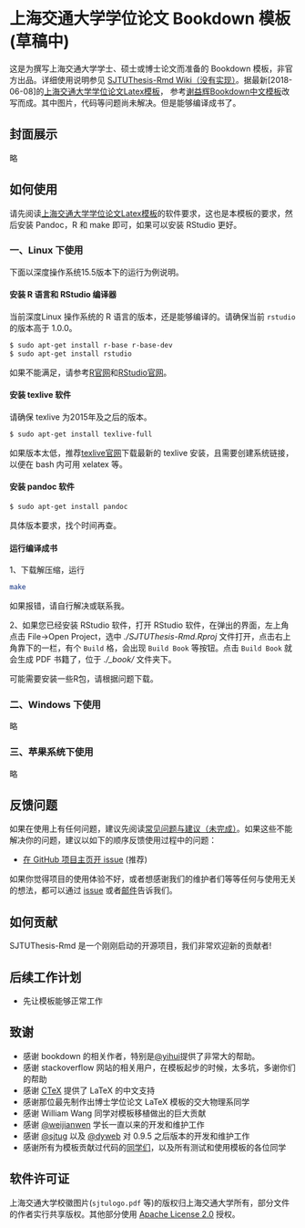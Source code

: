 # 上海交通大学学位论文 Bookdown 模板(草稿中)

这是为撰写上海交通大学学士、硕士或博士论文而准备的 Bookdown 模板，非官方出品。详细使用说明参见 [SJTUThesis-Rmd Wiki（没有实现）](https://github.com/sjtug/SJTUThesis/wiki)。据最新[2018-06-08]的[上海交通大学学位论文Latex模板](https://github.com/sjtug/SJTUThesis)， 参考[谢益辉Bookdown中文模板](https://github.com/yihui/bookdown-chinese)改写而成。其中图片，代码等问题尚未解决。但是能够编译成书了。

## 封面展示

略

## 如何使用

请先阅读[上海交通大学学位论文Latex模板](https://github.com/sjtug/SJTUThesis)的软件要求，这也是本模板的要求，然后安装 Pandoc，R 和 make 即可，如果可以安装 RStudio 更好。

### 一、Linux 下使用
下面以深度操作系统15.5版本下的运行为例说明。

#### 安装 R 语言和 RStudio 编译器

当前深度Linux 操作系统的 R 语言的版本，还是能够编译的。请确保当前 `rstudio` 的版本高于 1.0.0。

```bash
$ sudo apt-get install r-base r-base-dev
$ sudo apt-get install rstudio
```

如果不能满足，请参考[R官网](https://cran.r-project.org/bin/linux/debian/#debian-sid-unstable)和[RStudio官网](https://www.rstudio.com/products/rstudio/download/)。


#### 安装 texlive 软件

请确保 texlive 为2015年及之后的版本。

```bash
$ sudo apt-get install texlive-full
```
如果版本太低，推荐[texlive官网](http://tug.org/texlive/)下载最新的 texlive 安装，且需要创建系统链接，以便在 bash 内可用 xelatex 等。

#### 安装 pandoc 软件

```bash
$ sudo apt-get install pandoc
```
具体版本要求，找个时间再查。

#### 运行编译成书

1、下载解压缩，运行

```bash
make
```

如果报错，请自行解决或联系我。

2、如果您已经安装 RStudio 软件，打开 RStudio 软件，在弹出的界面，左上角点击 File->Open Project，选中 *./SJTUThesis-Rmd.Rproj* 文件打开，点击右上角靠下的一栏，有个 `Build` 格，会出现 `Build Book` 等按钮。点击 `Build Book` 就会生成 PDF 书籍了，位于 *./_book/* 文件夹下。

可能需要安装一些R包，请根据问题下载。

### 二、Windows 下使用

略

### 三、苹果系统下使用

略

## 反馈问题

如果在使用上有任何问题，建议先阅读[常见问题与建议（未完成）](https://github.com/sjtug/SJTUThesis/wiki/%E5%B8%B8%E8%A7%81%E9%97%AE%E9%A2%98%E4%B8%8E%E5%BB%BA%E8%AE%AE)。如果这些不能解决你的问题，建议以如下的顺序反馈使用过程中的问题：

* [在 GitHub 项目主页开 issue](https://github.com/bubifengyun/SJTUThesis-Rmd/issues) (推荐)

如果你觉得项目的使用体验不好，或者想感谢我们的维护者们等等任何与使用无关的想法，都可以通过 [issue](https://github.com/bubifengyun/SJTUThesis-Rmd/issues) 或者[邮件](mailto:bubifengyun@sina.com)告诉我们。

## 如何贡献

SJTUThesis-Rmd 是一个刚刚启动的开源项目，我们非常欢迎新的贡献者! 

## 后续工作计划

* 先让模板能够正常工作

## 致谢

* 感谢 bookdown 的相关作者，特别是[@yihui](https://github.com/yihui)提供了非常大的帮助。
* 感谢 stackoverflow 网站的相关用户，在模板起步的时候，太多坑，多谢你们的帮助
* 感谢 [CTeX](http://www.ctex.org/HomePage) 提供了 LaTeX 的中文支持
* 感谢那位最先制作出博士学位论文 LaTeX 模板的交大物理系同学
* 感谢 William Wang 同学对模板移植做出的巨大贡献
* 感谢 [@weijianwen](https://github.com/weijianwen) 学长一直以来的开发和维护工作
* 感谢 [@sjtug](https://github.com/sjtug) 以及 [@dyweb](https://github.com/dyweb) 对 0.9.5 之后版本的开发和维护工作
* 感谢所有为模板贡献过代码的[同学们](https://github.com/sjtug/SJTUThesis/graphs/contributors)，以及所有测试和使用模板的各位同学

## 软件许可证

上海交通大学校徽图片(`sjtulogo.pdf` 等)的版权归上海交通大学所有，部分文件的作者实行共享版权。其他部分使用 [Apache License 2.0](LICENSE) 授权。
